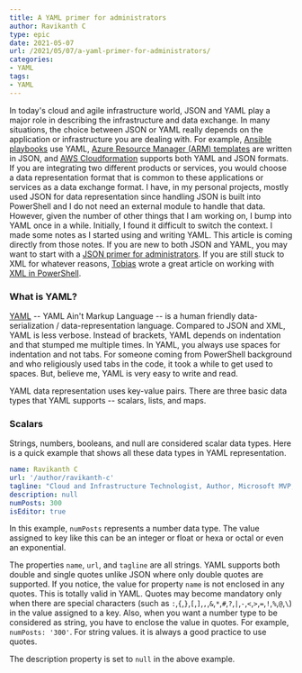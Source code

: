 ```yaml
---
title: A YAML primer for administrators
author: Ravikanth C
type: epic
date: 2021-05-07
url: /2021/05/07/a-yaml-primer-for-administrators/
categories:
- YAML
tags:
- YAML
---
```


In today's cloud and agile infrastructure world, JSON and YAML play a major role in describing the infrastructure and data exchange. In many situations, the choice between JSON or YAML really depends on the application or infrastructure you are dealing with. For example, [Ansible playbooks](https://docs.ansible.com/ansible/latest/reference_appendices/YAMLSyntax.html) use YAML, [Azure Resource Manager (ARM) templates](https://docs.microsoft.com/en-us/azure/azure-resource-manager/templates/) are written in JSON, and [AWS Cloudformation](https://aws.amazon.com/cloudformation/) supports both YAML and JSON formats. If you are integrating two different products or services, you would choose a data representation format that is common to these applications or services as a data exchange format. I have, in my personal projects, mostly used JSON for data representation since handling JSON is built into PowerShell and I do not need an external module to handle that data. However, given the number of other things that I am working on, I bump into YAML once in a while. Initially, I found it difficult to switch the context. I made some notes as I started using and writing YAML. This article is coming directly from those notes. If you are new to both JSON and YAML, you may want to start with a [JSON primer for administrators](/2014/12/01/a-json-primer-for-administrators/). If you are still stuck to XML for whatever reasons, [Tobias](/author/tobias-weltner/) wrote a great article on working with [XML in PowerShell](/2013/08/19/mastering-everyday-xml-tasks-in-powershell/).

### What is YAML?

[YAML](https://yaml.org/) -- YAML Ain't Markup Language -- is a human friendly data-serialization / data-representation language. Compared to JSON and XML, YAML is less verbose. Instead of brackets, YAML depends on indentation and that stumped me multiple times. In YAML, you always use spaces for indentation and not tabs. For someone coming from PowerShell background and who religiously used tabs in the code, it took a while to get used to spaces. But, believe me, YAML is very easy to write and read.

YAML data representation uses key-value pairs. There are three basic data types that YAML supports -- scalars, lists, and maps. 

### Scalars

Strings, numbers, booleans, and null are considered scalar data types. Here is a quick example that shows all these data types in YAML representation.

```yaml
name: Ravikanth C
url: '/author/ravikanth-c'
tagline: "Cloud and Infrastructure Technologist, Author, Microsoft MVP, Public Speaker, and Innovator"
description: null
numPosts: 300
isEditor: true
```

In this example, `numPosts` represents a number data type. The value assigned to key like this can be an integer or float or hexa or octal or even an exponential.

The properties `name`, `url`, and `tagline` are all strings. YAML supports both double and single quotes unlike JSON where only double quotes are supported. If you notice, the value for property `name` is not enclosed in any quotes. This is totally valid in YAML. Quotes may become mandatory only when there are special characters (such as `:`,`{`,`}`,`[`,`]`,`,`,`&`,`*`,`#`,`?`,`|`,`-`,`<`,`>`,`=`,`!`,`%`,`@`,`\`) in the value assigned to a key. Also, when you want a number type to be considered as string, you have to enclose the value in quotes. For example, `numPosts: '300'`. For string values. it is always a good practice to use quotes.

The description property is set to `null` in the above example.

